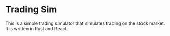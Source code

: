 # Trading Sim

This is a simple trading simulator that simulates trading on the stock market. It is written in Rust and React.
